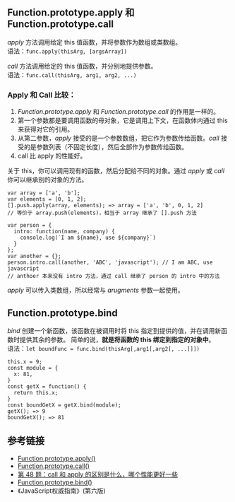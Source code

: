 ## Function.prototype.apply 和 Function.prototype.call
*apply* 方法调用给定 this 值函数，并将参数作为数组或类数组。  
语法：`func.apply(thisArg, [argsArray])`

*call* 方法调用给定的 this 值函数，并分别地提供参数。  
语法：`func.call(thisArg, arg1, arg2, ...)`

### Apply 和 Call 比较：
1. *Function.prototype.apply* 和 *Function.prototype.call* 的作用是一样的。
2. 第一个参数都是要调用函数的母对象，它是调用上下文，在函数体内通过 this 来获得对它的引用。
3. 从第二参数，*apply* 接受的是一个参数数组，把它作为参数传给函数。*call* 接受的是参数列表（不固定长度），然后全部作为参数传给函数。
4. call 比 apply 的性能好。

关于 this，你可以调用现有的函数，然后分配给不同的对象。通过 *apply* 或 *call* 你可以继承别的对象的方法。
```
var array = ['a', 'b'];
var elements = [0, 1, 2];
[].push.apply(array, elements); => array = ['a', 'b', 0, 1, 2]
// 等价于 array.push(elements)，相当于 array 继承了 [].push 方法
```
```
var person = {
  intro: function(name, company) {
    console.log(`I am ${name}, use ${company}`)
  }
};
var another = {};
person.intro.call(another, 'ABC', 'javascript'); // I am ABC, use javascript
// anthoer 本来没有 intro 方法，通过 call 继承了 person 的 intro 中的方法
```
*apply* 可以传入类数组，所以经常与 *arugments* 参数一起使用。

## Function.prototype.bind
*bind* 创建一个新函数，该函数在被调用时将 this 指定到提供的值，并在调用新函数时提供其余的参数。 简单的说，**就是将函数的 this 绑定到指定的对象中**。  
语法：`let boundFunc = func.bind(thisArg[,arg1[,arg2[, ...]]])`

```
this.x = 9;
const module = {
  x: 81, 	
}
const getX = function() {
  return this.x;
}
const boundGetX = getX.bind(module);
getX(); => 9
boundGetX(); => 81
```

## 参考链接
- [Function.prototype.apply()](https://developer.mozilla.org/en-US/docs/Web/JavaScript/Reference/Global_Objects/Function/apply)
- [Function.prototype.call()](https://developer.mozilla.org/en-US/docs/Web/JavaScript/Reference/Global_Objects/Function/call)
- [第 48 题：call 和 apply 的区别是什么，哪个性能更好一些](https://github.com/Advanced-Frontend/Daily-Interview-Question/issues/84)
- [Function.prototype.bind()](https://developer.mozilla.org/en-US/docs/Web/JavaScript/Reference/Global_Objects/Function/bind)
- 《JavaScript权威指南》(第六版)
